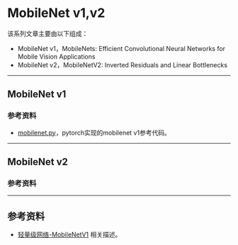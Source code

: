 # MobileNet v1,v2

该系列文章主要由以下组成：
- MobileNet v1，MobileNets: Efficient Convolutional Neural Networks for Mobile Vision Applications
- MobileNet v2，MobileNetV2: Inverted Residuals and Linear Bottlenecks

---
## MobileNet v1

### 参考资料
- [mobilenet.py](https://github.com/guanfuchen/cifarclassify/blob/master/cifarclassify/modelloader/imagenet/mobilenet.py)，pytorch实现的mobilenet v1参考代码。

---
## MobileNet v2

### 参考资料

---
## 参考资料
- [轻量级网络-MobileNetV1](http://hellodfan.com/2018/01/26/%E8%BD%BB%E9%87%8F%E7%BA%A7%E7%BD%91%E7%BB%9C-MobileNetv1/) 相关描述。

